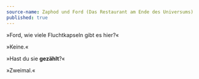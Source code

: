 ```yaml
---
source-name: Zaphod und Ford (Das Restaurant am Ende des Universums)
published: true
---
```


<p>»Ford, wie viele Fluchtkapseln gibt es hier?«</p>

<p>»Keine.«</p>

<p>»Hast du sie <strong>gezählt</strong>?«</p>

<p>»Zweimal.«</p>


